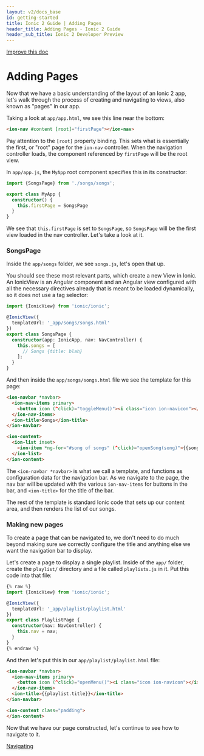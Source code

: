 ```yaml
---
layout: v2/docs_base
id: getting-started
title: Ionic 2 Guide | Adding Pages
header_title: Adding Pages - Ionic 2 Guide
header_sub_title: Ionic 2 Developer Preview
---
```

<div class="improve-docs">
  <a href='https://github.com/driftyco/ionic-site/edit/ionic2/docs/v2/getting-started/adding-pages/index.md'>
    Improve this doc
  </a>
</div>

<h1 class="title">Adding Pages</h1>


Now that we have a basic understanding of the layout of an Ionic 2 app, let's walk through the process of
creating and navigating to views, also known as "pages" in our app.

Taking a look at `app/app.html`, we see this line near the bottom:

```html
<ion-nav #content [root]="firstPage"></ion-nav>
```

Pay attention to the `[root]` property binding. This sets what is essentially the
first, or "root" page for the `ion-nav` controller. When the navigation controller loads, the component referenced
by `firstPage` will be the root view.

In `app/app.js`, the `MyApp` root component specifies this in its constructor:

```ts
import {SongsPage} from './songs/songs';

export class MyApp {
  constructor() {
    this.firstPage = SongsPage
  }
}
```

We see that `this.firstPage` is set to `SongsPage`, so `SongsPage` will be the
first view loaded in the nav controller. Let's take a look at it.

### SongsPage

Inside the `app/songs` folder, we see `songs.js`, let's open that up.

You should see these most relevant parts, which create a new View in Ionic. An IonicView is
  an Angular component and an Angular view configured with all the necessary directives already that is meant
  to be loaded dynamically, so it does not use a tag selector:

```ts
import {IonicView} from 'ionic/ionic';

@IonicView({
  templateUrl: '_app/songs/songs.html'
})
export class SongsPage {
  constructor(app: IonicApp, nav: NavController) {
    this.songs = [
      // Songs {title: blah}
    ];
  }
}
```

And then inside the `app/songs/songs.html` file we see the template for this page:

```html
<ion-navbar *navbar>
  <ion-nav-items primary>
    <button icon (^click)="toggleMenu()"><i class="icon ion-navicon"></i></button>
  </ion-nav-items>
  <ion-title>Songs</ion-title>
</ion-navbar>

<ion-content>
  <ion-list inset>
    <ion-item *ng-for="#song of songs" (^click)="openSong(song)">{{song.title}}</ion-item>
  </ion-list>
</ion-content>
```

The `<ion-navbar *navbar>` is what we call a template, and functions as configuration
data for the navigation bar. As we navigate to the page, the nav bar will be updated with the
various `ion-nav-items` for buttons in the bar, and `<ion-title>` for the title of the bar.

The rest of the template is standard Ionic code that sets up our content area, and then
renders the list of our songs.

### Making new pages

To create a page that can be navigated to, we don't need to do much beyond
making sure we correctly configure the title and anything else we want the
navigation bar to display.

Let's create a page to display a single playlist. Inside of the `app/` folder,
create the `playlist/` directory and a file called `playlists.js` in it. Put this code
into that file:

```ts
{% raw %}
import {IonicView} from 'ionic/ionic';

@IonicView({
  templateUrl: '_app/playlist/playlist.html'
})
export class PlaylistPage {
  constructor(nav: NavController) {
    this.nav = nav;
  }
}
{% endraw %}
```

And then let's put this in our `app/playlist/playlist.html` file:

```html
<ion-navbar *navbar>
  <ion-nav-items primary>
    <button icon (^click)="openMenu()"><i class="icon ion-navicon"></i></button>
  </ion-nav-items>
  <ion-title>{{playlist.title}}</ion-title>
</ion-navbar>

<ion-content class="padding">
</ion-content>
```

Now that we have our page constructed, let's continue to see how to navigate to it.

<a href="../navigating/" button primary>Navigating</a>
